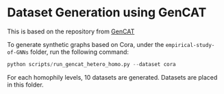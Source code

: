 # Dataset Generation using GenCAT 
This is based on the repository from [GenCAT](https://github.com/seijimaekawa/empirical-study-of-GNNs)

To generate synthetic graphs based on Cora, under the `empirical-study-of-GNNs` folder, run the following command:
```python
python scripts/run_gencat_hetero_homo.py --dataset cora
```
For each homophily levels, 10 datasets are generated.
Datasets are placed in this folder.
